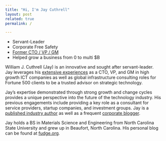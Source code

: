 ```yaml
---
title: "Hi, I'm Jay Cuthrell"
layout: post
related: true
permalink: /

---
```


* Servant-Leader 
* Corporate Free Safety 
* [Former CTO / VP / GM](/about/) 
* Helped grow a business from 0 to multi $B

William J. Cuthrell (Jay) is an innovative and sought after servant-leader. Jay leverages his [extensive experiences](/about/) as a CTO, VP, and GM in high growth ICT companies as well as global infrastructure consulting roles for Fortune 500 clients to be a trusted advisor on strategic technology.

Jay’s expertise demonstrated through strong growth and change cycles provides a unique perspective into the future of the technology industry. His previous engagements include providing a key role as a consultant for service providers, startup companies, and investment groups. Jay is a [published industry author](/media/) as well as a frequent [corporate blogger](/media/).

Jay holds a BS in Materials Science and Engineering from North Carolina State University and grew up in Beaufort, North Carolina. His personal blog can be found at [fudge.org](https://fudge.org/).
